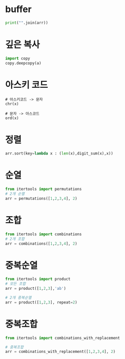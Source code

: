 # buffer

```python
print("".join(arr))
```



# 깊은 복사

```python
import copy  
copy.deepcopy(a)
```



# 아스키 코드

```
# 아스키코드 -> 문자
chr(x)

# 문자 -> 아스코드
ord(x)
```



# 정렬

```python
arr.sort(key=lambda x : (len(x),digit_sum(x),x))
```



# 순열

```python
from itertools import permutations
# 2개 순열
arr = permutations([1,2,3,4], 2)
```



# 조합

```python
from itertools import combinations
# 2개 조합
arr = combinations([1,2,3,4], 2)

```



# 중복순열

```python
from itertools import product
# 모든 조합
arr = product([1,2,3],'ab')

# 2개 중복순열
arr = product([1,2,3], repeat=2)
```



# 중복조합

```python
from itertools import combinations_with_replacement

# 중복조합
arr = combinations_with_replacement([1,2,3,4], 2)

```

